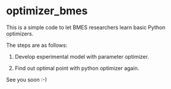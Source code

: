 # optimizer_bmes

This is a simple code to let BMES researchers learn basic Python optimizers. 

The steps are as follows:

1) Develop experimental model with parameter optimizer.

2) Find out optimal point with python optimizer again. 

See you soon :-) 
